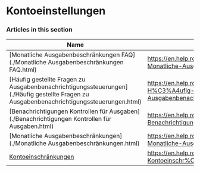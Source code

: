 # Kontoeinstellungen  
### Articles in this section
Name|URL
-|-
[Monatliche Ausgabenbeschränkungen FAQ](./Monatliche Ausgabenbeschränkungen FAQ.html) |https://en.help.roblox.com/hc/de/articles/4409558125460-Monatliche-Ausgabenbeschr%C3%A4nkungen-FAQ
[Häufig gestellte Fragen zu Ausgabenbenachrichtigungssteuerungen](./Häufig gestellte Fragen zu Ausgabenbenachrichtigungssteuerungen.html) |https://en.help.roblox.com/hc/de/articles/4409296123796-H%C3%A4ufig-gestellte-Fragen-zu-Ausgabenbenachrichtigungssteuerungen
[Benachrichtigungen Kontrollen für Ausgaben](./Benachrichtigungen Kontrollen für Ausgaben.html) |https://en.help.roblox.com/hc/de/articles/4409139163412-Benachrichtigungen-Kontrollen-f%C3%BCr-Ausgaben
[Monatliche Ausgabenbeschränkungen](./Monatliche Ausgabenbeschränkungen.html) |https://en.help.roblox.com/hc/de/articles/4409125091348-Monatliche-Ausgabenbeschr%C3%A4nkungen
[Kontoeinschränkungen](./Kontoeinschränkungen.html) |https://en.help.roblox.com/hc/de/articles/360000375686-Kontoeinschr%C3%A4nkungen